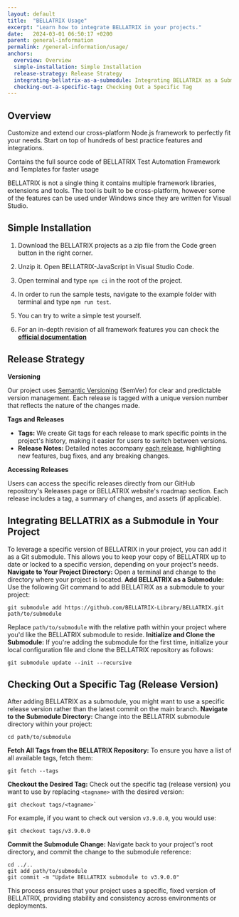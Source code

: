 ```yaml
---
layout: default
title:  "BELLATRIX Usage"
excerpt: "Learn how to integrate BELLATRIX in your projects."
date:   2024-03-01 06:50:17 +0200
parent: general-information
permalink: /general-information/usage/
anchors:
  overview: Overview
  simple-installation: Simple Installation
  release-strategy: Release Strategy
  integrating-bellatrix-as-a-submodule: Integrating BELLATRIX as a Submodule
  checking-out-a-specific-tag: Checking Out a Specific Tag
---
```

Overview
--------
Customize and extend our cross-platform Node.js framework to perfectly fit your needs. Start on top of hundreds of best practice features and integrations.

Contains the full source code of BELLATRIX Test Automation Framework and Templates for faster usage

BELLATRIX is not a single thing it contains multiple framework libraries, extensions and tools. The tool is built to be cross-platform, however some of the features can be used under Windows since they are written for Visual Studio.

Simple Installation
------------------
1. Download the BELLATRIX projects as a zip file from the Code green button in the right corner.
2. Unzip it. Open BELLATRIX-JavaScript in Visual Studio Code.
3. Open terminal and type `npm ci` in the root of the project.

4. In order to run the sample tests, navigate to the example folder with terminal and type `npm run test`.
5. You can try to write a simple test yourself.
6. For an in-depth revision of all framework features you can check the [**official documentation**](http://docs.javascript.bellatrix.solutions/web-automation/)

Release Strategy
--------
**Versioning**

Our project uses [Semantic Versioning](https://semver.org/) (SemVer) for clear and predictable version management. Each release is tagged with a unique version number that reflects the nature of the changes made.

**Tags and Releases**
-   **Tags:** We create Git tags for each release to mark specific points in the project's history, making it easier for users to switch between versions.
-   **Release Notes:** Detailed notes accompany [each release](https://bellatrix.solutions/roadmap/release-3-9-0-0-lyra/), highlighting new features, bug fixes, and any breaking changes.


**Accessing Releases**

Users can access the specific releases directly from our GitHub repository's Releases page or BELLATRIX website's roadmap section. Each release includes a tag, a summary of changes, and assets (if applicable).

Integrating BELLATRIX as a Submodule in Your Project
--------
To leverage a specific version of BELLATRIX in your project, you can add it as a Git submodule. This allows you to keep your copy of BELLATRIX up to date or locked to a specific version, depending on your project's needs.
**Navigate to Your Project Directory:** Open a terminal and change to the directory where your project is located.
**Add BELLATRIX as a Submodule:** Use the following Git command to add BELLATRIX as a submodule to your project:
```
git submodule add https://github.com/BELLATRIX-Library/BELLATRIX.git path/to/submodule
``` 
Replace `path/to/submodule` with the relative path within your project where you'd like the BELLATRIX submodule to reside.
**Initialize and Clone the Submodule:** If you're adding the submodule for the first time, initialize your local configuration file and clone the BELLATRIX repository as follows:
```
git submodule update --init --recursive
```

Checking Out a Specific Tag (Release Version)
--------
After adding BELLATRIX as a submodule, you might want to use a specific release version rather than the latest commit on the main branch.
**Navigate to the Submodule Directory:** Change into the BELLATRIX submodule directory within your project:
```
cd path/to/submodule
```
**Fetch All Tags from the BELLATRIX Repository:** To ensure you have a list of all available tags, fetch them:
```
git fetch --tags
```
**Checkout the Desired Tag:** Check out the specific tag (release version) you want to use by replacing `<tagname>` with the desired version:
```   
git checkout tags/<tagname>` 
```
For example, if you want to check out version `v3.9.0.0`, you would use:
```
git checkout tags/v3.9.0.0
```
**Commit the Submodule Change:** Navigate back to your project's root directory, and commit the change to the submodule reference:
```
cd ../..
git add path/to/submodule
git commit -m "Update BELLATRIX submodule to v3.9.0.0"
```
This process ensures that your project uses a specific, fixed version of BELLATRIX, providing stability and consistency across environments or deployments.